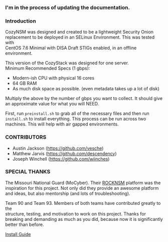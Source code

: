 ### I'm in the process of updating the documentation. 

### Introduction
CozyNSM was designed and created to be a lightweight Security Onion          
replacement to be deployed in an SELinux Environment. This was tested with   
CentOS 7.6 Minimal with DISA Draft STIGs enabled, in an offline environment.                           

This version of the CozyStack was designed for one server.                   
Minimum Recommended Specs (1 gbps):                                          
- Modern-ish CPU with physical 16 cores                                     
- 64 GB RAM                                                                  
- As much disk space as possible. (even metadata takes up a lot of disk)

Multiply the above by the number of gbps you want to collect. It should give
an approximate value for what you will NEED.                                 

First, run ```preinstall.sh``` to grab all of the necessary files and then run
```install.sh``` to install everything. This process can be run across two
machines. This will help with air gapped environments.  

### CONTRIBUTORS
* Austin Jackson (https://github.com/vesche)
* Matthew Jarvis (https://github.com/descendency)
* Joseph Winchell (https://github.com/wiinches)

### SPECIAL THANKS
The Missouri National Guard (MoCyber). Their [ROCKNSM](http://rocknsm.io/) platform was the
inspiration for this project. Not only did they provide an awesome platform
and ideas, but also mentorship (and lots of troubleshooting).

Team 90 and Team 93. Members of both teams have contributed greatly to the   
structure, testing, and motivation to work on this project. Thanks for       
breaking and demanding as much as you did, because now it is significantly   
better than before.                                                          


[Install Guide](https://github.com/descendency/CozyNSM/blob/master/INSTALL.md)
